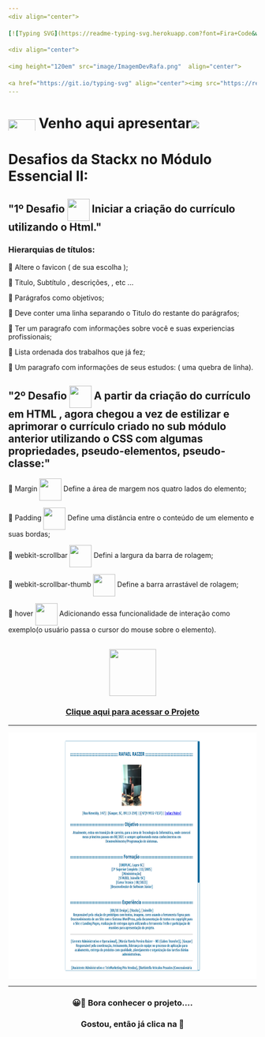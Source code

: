```yaml
---
<div align="center">

[![Typing SVG](https://readme-typing-svg.herokuapp.com?font=Fira+Code&weight=700&size=25&pause=1000&color=6035DF&center=true&vCenter=true&width=435&lines=Olá👋+sou+Rafael+Raizer)](https://git.io/typing-svg)

<div align="center">

<img height="120em" src="image/ImagemDevRafa.png"  align="center">

<a href="https://git.io/typing-svg" align="center"><img src="https://readme-typing-svg.herokuapp.com?font=Fira+Code&weight=700&size=24&pause=1000&color=120A2A&center=true&vCenter=true&width=435&lines=Desenvolvedor+Front+End+Júnior" alt="Typing SVG" /></a> <img src="https://media.giphy.com/media/l1J9sBOqBIvnafnUc/giphy.gif" width="70">
---
```


# <img src="https://media.giphy.com/media/XwcRflO9HD0Sk6RaRM/giphy.gif" align="center" height="25" width="55"> Venho aqui apresentar<img src="https://media.giphy.com/media/LmqitTYGsNMiWu3VWO/giphy.gif" align="center" width="65">

# Desafios da Stackx no Módulo Essencial II:

## "1º Desafio <img src="https://media.giphy.com/media/fXQqNrqKATCNwq6zin/giphy.gif" align="center" height="45" width="45"> Iniciar a criação do currículo utilizando o Html."

### Hierarquias de títulos:

🎯 Altere o favicon ( de sua escolha );

🎯 Titulo, Subtítulo , descrições, , etc ...

🎯 Parágrafos como objetivos;

🎯 Deve conter uma linha separando o Titulo do restante do parágrafos;

🎯 Ter um paragrafo com informações sobre você e suas experiencias profissionais;

🎯 Lista ordenada dos trabalhos que já fez;

🎯 Um paragrafo com informações de seus estudos: ( uma quebra de linha).
 
## "2º Desafio <img src="https://media.giphy.com/media/fXQqNrqKATCNwq6zin/giphy.gif" align="center" height="45" width="45"> A partir da criação do currículo em HTML , agora chegou a vez de estilizar e aprimorar o currículo criado no sub módulo anterior utilizando o CSS com algumas propriedades, pseudo-elementos, pseudo-classe:"
 
 🎯 Margin <img src="https://media.giphy.com/media/fXQqNrqKATCNwq6zin/giphy.gif" align="center" height="45" width="45"> Define a área de margem nos quatro lados do elemento;
 
 🎯 Padding <img src="https://media.giphy.com/media/fXQqNrqKATCNwq6zin/giphy.gif" align="center" height="45" width="45"> Define uma distância entre o conteúdo de um elemento e suas bordas;
 
 🎯 webkit-scrollbar <img src="https://media.giphy.com/media/fXQqNrqKATCNwq6zin/giphy.gif" align="center" height="45" width="45"> Defini a largura da barra de rolagem;
 
 🎯 webkit-scrollbar-thumb <img src="https://media.giphy.com/media/fXQqNrqKATCNwq6zin/giphy.gif" align="center" height="45" width="45"> Define a barra arrastável de rolagem;
 
🎯 hover <img src="https://media.giphy.com/media/fXQqNrqKATCNwq6zin/giphy.gif" align="center" height="45" width="45"> Adicionando essa funcionalidade de interação como exemplo(o usuário passa o cursor do mouse sobre o elemento). 

 <br>
<div align="center">
<img src="https://media.giphy.com/media/9TFBxN300KpCUI6sBD/giphy.gif" align="center" height="95" width="95">

### [Clique aqui para acessar o Projeto](https://rafarz76dev-curriculostackx.netlify.app/)

---

  <img src="image/projeto-curriculo.png" align="center" height="500em" width="100%" href="https://rafarz76dev-curriculostackx.netlify.app/">  
  
***
### 😀👀 Bora conhecer o projeto....

### Gostou, então já clica na 🌟
